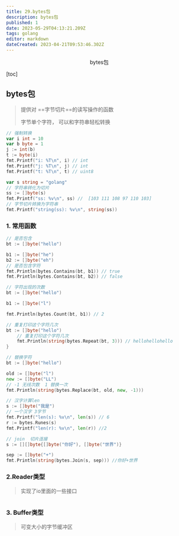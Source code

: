 ```yaml
---
title: 29.bytes包
description: bytes包
published: 1
date: 2023-05-29T04:13:21.209Z
tags: golang
editor: markdown
dateCreated: 2023-04-21T09:53:46.302Z
---
```


<center>bytes包</center>





[toc]



## bytes包

> 提供对 ==字节切片==的读写操作的函数
>
> 字节单个字符， 可以和字符串轻松转换

```go
// 强制转换 
var i int = 10
var b byte = 1
j := int(b)
t := byte(i)
fmt.Printf("i: %T\n", i) // int
fmt.Printf("j: %T\n", j) // int
fmt.Printf("t: %T\n", t) // uint8
```

```go
var s string = "golang"
// 字符串转化为切片
ss := []byte(s)
fmt.Printf("ss: %v\n", ss) //  [103 111 108 97 110 103]
// 字节切片转换为字符串
fmt.Printf("string(ss): %v\n", string(ss))
```



### 1. 常用函数

```go
// 是否包含
bt := []byte("hello")

b1 := []byte("he")
b2 := []byte("eh")
// 是否包含字符
fmt.Println(bytes.Contains(bt, b1)) // true
fmt.Println(bytes.Contains(bt, b2)) // false
```

```go
// 字符出现的次数
bt := []byte("hello")

b1 := []byte("l")

fmt.Println(bytes.Count(bt, b1)) // 2
```

```go
// 重复打印这个字符几次
bt := []byte("hello")
    // 重复打印这个字符几次
    fmt.Println(string(bytes.Repeat(bt, 3))) // hellohellohello
}
```

```go
// 替换字符
bt := []byte("hello")

old := []byte("l")
new := []byte("LL")
// -1 无线次数  1 替换一次
fmt.Println(string(bytes.Replace(bt, old, new, -1)))
```

```go
// 汉字计算len
s := []byte("我是")
// 一个汉字 3字节
fmt.Printf("len(s): %v\n", len(s)) // 6
r := bytes.Runes(s)
fmt.Printf("len(r): %v\n", len(r)) //2
```

```go
// join  切片连接
s := [][]byte{[]byte("你好"), []byte("世界")}

sep := []byte("+")
fmt.Println(string(bytes.Join(s, sep))) //你好+世界
```



### 2.Reader类型

> 实现了io里面的一些接口

```go
```



### 3. Buffer类型

> 可变大小的字节缓冲区

```go
```











